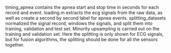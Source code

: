 timing_apnea contains the apnea start and stop time in seconds for each record and event.
loading.m extracts the ecg signals from the raw data, as well as create a second by second label for apnea events.
splitting_datasets normalized the signal record, windows the signals, and split them into training, validation and test set. Minority upsampling is carried out on the training and validation set. Here the splitting is only shown for ECG signals, but for fusion algorithms, the splitting should be done for all the sensors together.
